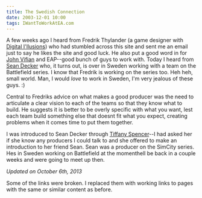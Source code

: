 ```yaml
---
title: The Swedish Connection
date: 2003-12-01 10:00
tags: IWantToWorkAtEA.com
---
```

A few weeks ago I heard from Fredrik Thylander (a game designer with [Digital I'llusions][1]) who had stumbled across this site and sent me an email just to say he likes the site and good luck. He also put a good word in for [John Vifian][2] and EAP--good bunch of guys to work with. Today I heard from [Sean Decker][3] who, it turns out, is over in Sweden working with a team on the Battlefield series. I know that Fredrik is working on the series too. Heh heh, small world. Man, I would _love_ to work in Sweden, I'm very jealous of these guys. :)

Central to Fredriks advice on what makes a good producer was the need to articulate a clear vision to each of the teams so that they know what to build. He suggests it is better to be overly specific with what you want, lest each team build something else that doesnt fit what you expect, creating problems when it comes time to put them together.

I was introduced to Sean Decker through [Tiffany Spencer][4]--I had asked her if she know any producers I could talk to and she offered to make an introduction to her friend Sean. Sean was a producer on the SimCity series. Hes in Sweden working on Battlefield at the momenthell be back in a couple weeks and were going to meet up then.

*Updated on October 6th, 2013*

Some of the links were broken. I replaced them with working links to pages with the same or similar content as before.

 [1]: http://dice.se/
 [2]: /first-interview.html
 [3]: http://www.mobygames.com/developer/sheet/view/developerId=11359/
 [4]: /conversation-with-tiffany.html

